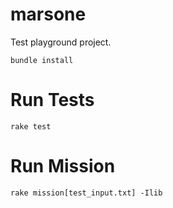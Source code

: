 # marsone
Test playground project.

`bundle install`

# Run Tests

`rake test`

# Run Mission

`rake mission[test_input.txt] -Ilib`
